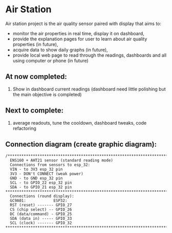 # Air Station

Air station project is the air quality sensor paired with display that aims to:

- monitor the air properties in real time, display it on dashboard,
- provide the explanation pages for user to learn about air quality properties (in future),
- acquire data to show daily graphs (in future),
- provide local web page to read through the readings, dashboards and all using computer or phone (in future)

## At now completed:

1. Show in dashboard current readings (dashboard need little polishing but the main objective is completed)

## Next to complete:

1. average readouts, tune the cooldown, dashboard tweaks, code refactoring

## Connection diagram (create graphic diagram):

```
/***************************************************************************
  ENS160 + AHT21 sensor (standard reading mode)
  Connections from sensors to esp_32:
  VIN - to 3V3 esp_32 pin
  3V3 - DON't CONNECT (weak power)
  GND - to GND esp_32 pin
  SCL - to GPIO_22 esp_32 pin
  SDA - to GPIO_21 esp_32 pin
****************************************************************************
  Connections (round display):
  GC9A01:            ESP32:
  RST (reset) ------- GPIO_27
  CS (chip select) -- GPIO_26
  DC (data/command) - GPIO_25
  SDA (data in) ----- GPIO_33
  SCL (clock) ------- GPIO_32
*****************************************************************************/
```
